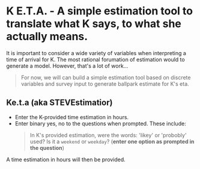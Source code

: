 # K E.T.A. - A simple estimation tool to translate what K says, to what she actually means.

It is important to consider a wide variety of variables when interpreting a time of arrival for K. The most rational forumation of estimation would to generate a model. However, that's a lot of work...
>For now, we will can build a simple estimation tool based on discrete variables and survey input to generate ballpark estimate for K's eta. 

## Ke.t.a (aka STEVEstimatior)

- Enter the K-provided time estimation in hours. 
- Enter binary yes, no to the questions when prompted. These include: 
    > In K's provided estimation, were the words: 'likey' or 'probobly' used? 
    > Is it a ```weekend``` or ```weekday```? (**enter one option as prompted in the question**)

A time estimation in hours will then be provided. 







